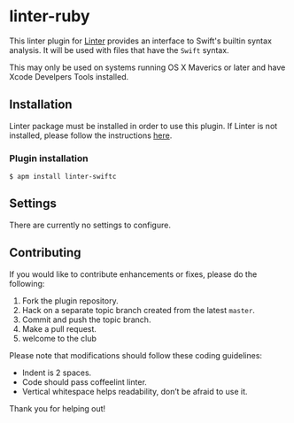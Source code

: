 linter-ruby
=========================

This linter plugin for [Linter](https://github.com/AtomLinter/Linter) provides an interface to Swift's builtin syntax analysis. It will be used with files that have the `Swift` syntax.

This may only be used on systems running OS X Maverics or later and have Xcode Develpers Tools installed.

## Installation
Linter package must be installed in order to use this plugin. If Linter is not installed, please follow the instructions [here](https://github.com/AtomLinter/Linter).

### Plugin installation
```
$ apm install linter-swiftc
```

## Settings
There are currently no settings to configure.

## Contributing
If you would like to contribute enhancements or fixes, please do the following:

1. Fork the plugin repository.
1. Hack on a separate topic branch created from the latest `master`.
1. Commit and push the topic branch.
1. Make a pull request.
1. welcome to the club

Please note that modifications should follow these coding guidelines:

- Indent is 2 spaces.
- Code should pass coffeelint linter.
- Vertical whitespace helps readability, don’t be afraid to use it.

Thank you for helping out!
